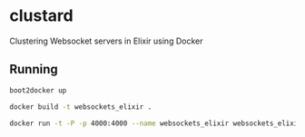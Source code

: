 # clustard

Clustering Websocket servers in Elixir using Docker

## Running

```bash
boot2docker up
```

```bash
docker build -t websockets_elixir .

docker run -t -P -p 4000:4000 --name websockets_elixir websockets_elixir
```
